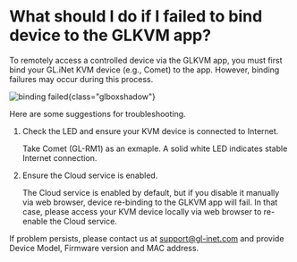 # What should I do if I failed to bind device to the GLKVM app?

To remotely access a controlled device via the GLKVM app, you must first bind your GL.iNet KVM device (e.g., Comet) to the app. However, binding failures may occur during this process.

![binding failed](https://static.gl-inet.com/docs/kvm/faq/failed_to_bind_device_to_glkvm_app/binding_failed_windows.png){class="glboxshadow"}

Here are some suggestions for troubleshooting.

1. Check the LED and ensure your KVM device is connected to Internet.

    Take Comet (GL-RM1) as an exmaple. A solid white LED indicates stable Internet connection.

2. Ensure the Cloud service is enabled. 

    The Cloud service is enabled by default, but if you disable it manually via web browser, device re-binding to the GLKVM app will fail. In that case, please access your KVM device locally via web browser to re-enable the Cloud service.

If problem persists, please contact us at [support@gl-inet.com](mailto:support@glinet.biz) and provide Device Model, Firmware version and MAC address.
